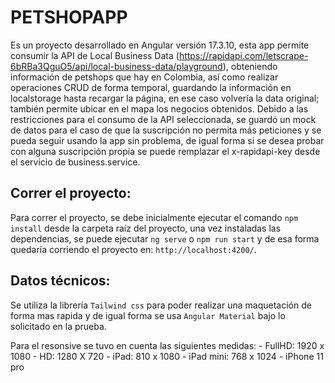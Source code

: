# PETSHOPAPP

Es un proyecto desarrollado en Angular versión 17.3.10, esta app permite consumir la API de Local Business Data (https://rapidapi.com/letscrape-6bRBa3QguO5/api/local-business-data/playground), obteniendo información de petshops que hay en Colombia, así como realizar operaciones CRUD de forma temporal, guardando la información en localstorage hasta recargar la página, en ese caso volvería la data original; también permite ubicar en el mapa los negocios obtenidos. Debido a las restricciones para el consumo de la API seleccionada, se guardó un mock de datos para el caso de que la suscripción no permita más peticiones y se pueda seguir usando la app sin problema, de igual forma si se desea probar con alguna suscripción propia se puede remplazar el x-rapidapi-key desde el servicio de business.service.

## Correr el proyecto:

Para correr el proyecto, se debe inicialmente ejecutar el comando `npm install` desde la carpeta raíz del proyecto, una vez instaladas las dependencias, se puede ejecutar `ng serve` o `npm run start` y de esa forma quedaría corriendo el proyecto en: `http://localhost:4200/`.

## Datos técnicos:

Se utiliza la librería `Tailwind css` para poder realizar una maquetación de forma mas rapida y de igual forma se usa `Angular Material` bajo lo solicitado en la prueba.

Para el resonsive se tuvo en cuenta las siguientes medidas: - FullHD: 1920 x 1080 - HD: 1280 X 720 - iPad: 810 x 1080 - iPad mini: 768 x 1024 - iPhone 11 pro

